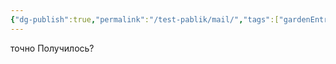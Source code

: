 ```yaml
---
{"dg-publish":true,"permalink":"/test-pablik/mail/","tags":["gardenEntry"]}
---
```


точно Получилось? 
